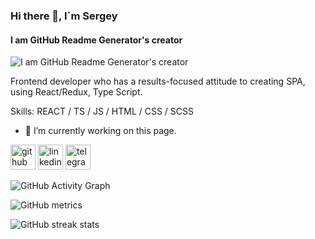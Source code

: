 ### Hi there 👋,  I`m Sergey
#### I am GitHub Readme Generator's creator
![I am GitHub Readme Generator's creator](https://arturssmirnovs.github.io/github-profile-readme-generator/images/banner.png)

Frontend developer who has a results-focused attitude to creating SPA, using React/Redux, Type Script.

Skills: REACT / TS / JS / HTML / CSS / SCSS 

- 🔭 I’m currently working on this page. 


[<img src='https://cdn.jsdelivr.net/npm/simple-icons@3.0.1/icons/github.svg' alt='github' height='40'>](https://github.com/https://github.com/Serjge)  [<img src='https://cdn.jsdelivr.net/npm/simple-icons@3.0.1/icons/linkedin.svg' alt='linkedin' height='40'>](https://www.linkedin.com/in/https://www.linkedin.com/in/serjge//)  [<img src='https://cdn.jsdelivr.net/npm/simple-icons@3.0.1/icons/telegram.svg' alt='telegram' height='40'>](https://t.me/Serjge)  

![GitHub Activity Graph](https://activity-graph.herokuapp.com/graph?username=https://github.com/Serjge)  

![GitHub metrics](https://metrics.lecoq.io/https://github.com/Serjge)  

![GitHub streak stats](https://github-readme-streak-stats.herokuapp.com/?user=https://github.com/Serjge)  

